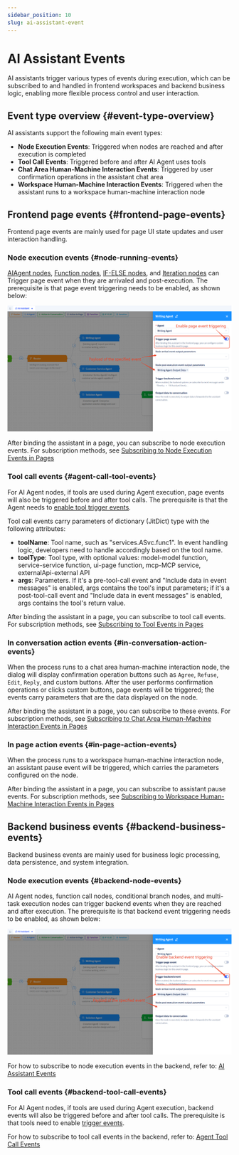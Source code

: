```yaml
---
sidebar_position: 10
slug: ai-assistant-event
---
```


# AI Assistant Events

AI assistants trigger various types of events during execution, which can be subscribed to and handled in frontend workspaces and backend business logic, enabling more flexible process control and user interaction.

## Event type overview {#event-type-overview}
AI assistants support the following main event types:
- **Node Execution Events**: Triggered when nodes are reached and after execution is completed
- **Tool Call Events**: Triggered before and after AI Agent uses tools
- **Chat Area Human-Machine Interaction Events**: Triggered by user confirmation operations in the assistant chat area
- **Workspace Human-Machine Interaction Events**: Triggered when the assistant runs to a workspace human-machine interaction node

## Frontend page events {#frontend-page-events}
Frontend page events are mainly used for page UI state updates and user interaction handling. 

### Node execution events {#node-running-events}
[AIAgent nodes](./process-orchestration-node-configuration#ai-agent), [Function nodes](./process-orchestration-node-configuration#function), [IF-ELSE nodes](./process-orchestration-node-configuration#if-else), and [Iteration nodes](./process-orchestration-node-configuration#iteration) can Trigger page event when they are arrivaled and post-execution. The prerequisite is that page event triggering needs to be enabled, as shown below:

![AI助理-工作区事件-配置](./img/assistant/assistant-workspace-event.png)

After binding the assistant in a page, you can subscribe to node execution events. For subscription methods, see [Subscribing to Node Execution Events in Pages](../using-ai-in-portals-and-pages/using-ai-assistants-in-component-pages#subscribe-node-running-events)


### Tool call events {#agent-call-tool-events}
For AI Agent nodes, if tools are used during Agent execution, page events will also be triggered before and after tool calls. The prerequisite is that the Agent needs to [enable tool trigger events](../ai-agent/agent-tools#tool-function-call-pre-post-event-triggering).

Tool call events carry parameters of dictionary (JitDict) type with the following attributes:
- **toolName**: Tool name, such as "services.ASvc.func1". In event handling logic, developers need to handle accordingly based on the tool name.
- **toolType**: Tool type, with optional values: model-model function, service-service function, ui-page function, mcp-MCP service, externalApi-external API
- **args**: Parameters. If it's a pre-tool-call event and "Include data in event messages" is enabled, args contains the tool's input parameters; if it's a post-tool-call event and "Include data in event messages" is enabled, args contains the tool's return value.

After binding the assistant in a page, you can subscribe to tool call events. For subscription methods, see [Subscribing to Tool Events in Pages](../using-ai-in-portals-and-pages/using-ai-assistants-in-component-pages#subscribe-call-tool-events)


### In conversation action events {#in-conversation-action-events} 
When the process runs to a chat area human-machine interaction node, the dialog will display confirmation operation buttons such as `Agree`, `Refuse`, `Edit`, `Reply`, and custom buttons.
After the user performs confirmation operations or clicks custom buttons, page events will be triggered; the events carry parameters that are the data displayed on the node.

After binding the assistant in a page, you can subscribe to these events. For subscription methods, see [Subscribing to Chat Area Human-Machine Interaction Events in Pages](../using-ai-in-portals-and-pages/using-ai-assistants-in-component-pages#subscribe-action-in-conversation-events)


### In page action events {#in-page-action-events} 
When the process runs to a workspace human-machine interaction node, an assistant pause event will be triggered, which carries the parameters configured on the node.

After binding the assistant in a page, you can subscribe to assistant pause events. For subscription methods, see [Subscribing to Workspace Human-Machine Interaction Events in Pages](../using-ai-in-portals-and-pages/using-ai-assistants-in-component-pages#subscribe-action-in-page-events)


## Backend business events {#backend-business-events}
Backend business events are mainly used for business logic processing, data persistence, and system integration.

### Node execution events {#backend-node-events}
AI Agent nodes, function call nodes, conditional branch nodes, and multi-task execution nodes can trigger backend events when they are reached and after execution. The prerequisite is that backend event triggering needs to be enabled, as shown below:

![AI助理-后端事件-配置](./img/assistant/assistant-backend-event.png)

For how to subscribe to node execution events in the backend, refer to: [AI Assistant Events](../business-logic-development/event-handling#ai-assistant-events)

### Tool call events {#backend-tool-call-events}
For AI Agent nodes, if tools are used during Agent execution, backend events will also be triggered before and after tool calls. The prerequisite is that tools need to enable [trigger events](../ai-agent/agent-tools#tool-function-call-pre-post-event-triggering).

For how to subscribe to tool call events in the backend, refer to: [Agent Tool Call Events](../business-logic-development/event-handling#agent-tool-call-events)
